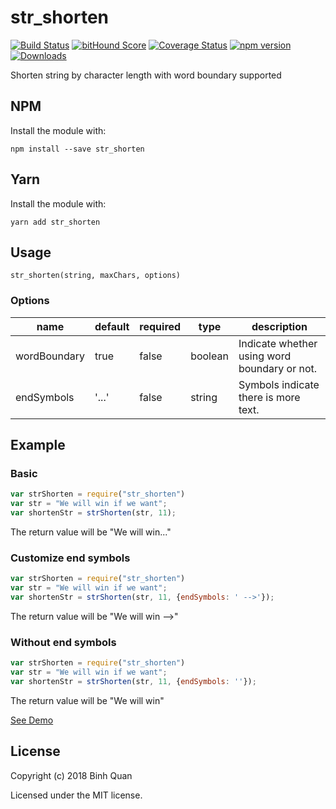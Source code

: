 # str_shorten
[![Build Status](https://travis-ci.org/binhqd/str_shorten.svg?branch=master)](https://travis-ci.org/binhqd/str_shorten)
[![bitHound Score](https://www.bithound.io/github/binhqd/str_shorten/badges/score.svg)](https://www.bithound.io/github/binhqd/str_shorten)
[![Coverage Status](https://coveralls.io/repos/binhqd/str_shorten/badge.svg?branch=master)](https://coveralls.io/r/binhqd/str_shorten?branch=master)
[![npm version](https://img.shields.io/npm/v/str_shorten.svg?style=flat-square)](https://www.npmjs.com/package/str_shorten)
[![Downloads](http://img.shields.io/npm/dm/str_shorten.svg)](https://www.npmjs.com/package/str_shorten)

Shorten string by character length with word boundary supported
## NPM
Install the module with:
```
npm install --save str_shorten
```

## Yarn
Install the module with:
```
yarn add str_shorten
```

## Usage
```
str_shorten(string, maxChars, options)
```

### Options

| name         | default | required | type   | description                                                                                                                |
|--------------|----------|--------|----------|-----------------------------------------------------------------------------------------------------------------|
| wordBoundary | true | false     | boolean  | Indicate whether using word boundary or not. |
| endSymbols | '...' | false     | string  | Symbols indicate there is more text. |

## Example
### Basic
```javascript
var strShorten = require("str_shorten")
var str = "We will win if we want";
var shortenStr = strShorten(str, 11);
```
The return value will be "We will win..."
### Customize end symbols
```javascript
var strShorten = require("str_shorten")
var str = "We will win if we want";
var shortenStr = strShorten(str, 11, {endSymbols: ' -->'});
```
The return value will be "We will win -->"
### Without end symbols
```javascript
var strShorten = require("str_shorten")
var str = "We will win if we want";
var shortenStr = strShorten(str, 11, {endSymbols: ''});
```
The return value will be "We will win"

[See Demo](https://runkit.com/binhqd/runkit-str-shorten)

## License
Copyright (c) 2018 Binh Quan

Licensed under the MIT license.
